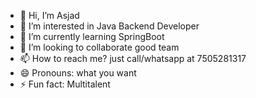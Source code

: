 - 👋 Hi, I’m Asjad
- 👀 I’m interested in Java Backend Developer 
- 🌱 I’m currently learning SpringBoot
- 💞️ I’m looking to collaborate good team 
- 📫 How to reach me? just call/whatsapp at 7505281317
- 😄 Pronouns: what you want
- ⚡ Fun fact: Multitalent

<!---
AsjadKhan01/AsjadKhan01 is a ✨ special ✨ repository because its `README.md` (this file) appears on your GitHub profile.
You can click the Preview link to take a look at your changes.
--->
